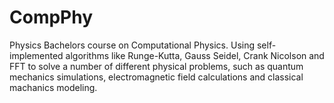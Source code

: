 # CompPhy
Physics Bachelors course on Computational Physics. Using self-implemented algorithms like Runge-Kutta, Gauss Seidel, Crank Nicolson and FFT to solve a number of different  physical problems, such as quantum mechanics simulations, electromagnetic field calculations and classical machanics modeling. 
